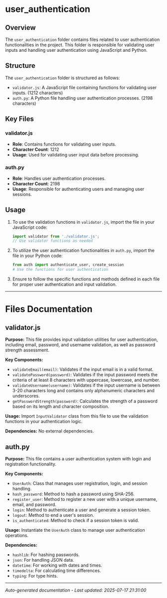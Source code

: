 # user_authentication

## Overview
The `user_authentication` folder contains files related to user authentication functionalities in the project. This folder is responsible for validating user inputs and handling user authentication using JavaScript and Python.

## Structure
The `user_authentication` folder is structured as follows:
- `validator.js`: A JavaScript file containing functions for validating user inputs. (1212 characters)
- `auth.py`: A Python file handling user authentication processes. (2198 characters)

## Key Files
### validator.js
- **Role**: Contains functions for validating user inputs.
- **Character Count**: 1212
- **Usage**: Used for validating user input data before processing.

### auth.py
- **Role**: Handles user authentication processes.
- **Character Count**: 2198
- **Usage**: Responsible for authenticating users and managing user sessions.

## Usage
1. To use the validation functions in `validator.js`, import the file in your JavaScript code:
   ```javascript
   import validator from './validator.js';
   // Use validator functions as needed
   ```

2. To utilize the user authentication functionalities in `auth.py`, import the file in your Python code:
   ```python
   from auth import authenticate_user, create_session
   # Use the functions for user authentication
   ```

3. Ensure to follow the specific functions and methods defined in each file for proper user authentication and input validation.

---

# Files Documentation

## validator.js

**Purpose:** This file provides input validation utilities for user authentication, including email, password, and username validation, as well as password strength assessment.

**Key Components:**
- `validateEmail(email)`: Validates if the input email is in a valid format.
- `validatePassword(password)`: Validates if the input password meets the criteria of at least 8 characters with uppercase, lowercase, and number.
- `validateUsername(username)`: Validates if the input username is between 3-20 characters long and contains only alphanumeric characters and underscores.
- `getPasswordStrength(password)`: Calculates the strength of a password based on its length and character composition.

**Usage:** Import `InputValidator` class from this file to use the validation functions in your authentication logic.

**Dependencies:** No external dependencies.

## auth.py

**Purpose:** This file contains a user authentication system with login and registration functionality.

**Key Components:**
- `UserAuth`: Class that manages user registration, login, and session handling.
- `hash_password`: Method to hash a password using SHA-256.
- `register_user`: Method to register a new user with a unique username, email, and password.
- `login`: Method to authenticate a user and generate a session token.
- `logout`: Method to end a user's session.
- `is_authenticated`: Method to check if a session token is valid.

**Usage:** Instantiate the `UserAuth` class to manage user authentication operations.

**Dependencies:**
- `hashlib`: For hashing passwords.
- `json`: For handling JSON data.
- `datetime`: For working with dates and times.
- `timedelta`: For calculating time differences.
- `typing`: For type hints.

---
*Auto-generated documentation - Last updated: 2025-07-17 21:31:00*
